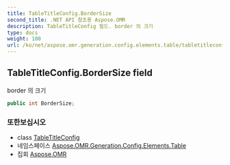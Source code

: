 ```yaml
---
title: TableTitleConfig.BorderSize
second_title: .NET API 참조용 Aspose.OMR
description: TableTitleConfig 필드. border 의 크기
type: docs
weight: 100
url: /ko/net/aspose.omr.generation.config.elements.table/tabletitleconfig/bordersize/
---
```

## TableTitleConfig.BorderSize field

border 의 크기

```csharp
public int BorderSize;
```

### 또한보십시오

* class [TableTitleConfig](../)
* 네임스페이스 [Aspose.OMR.Generation.Config.Elements.Table](../../tabletitleconfig/)
* 집회 [Aspose.OMR](../../../)


